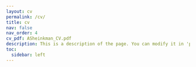 ```yaml
---
layout: cv
permalink: /cv/
title: cv
nav: false
nav_order: 4
cv_pdf: ASheinkman_CV.pdf
description: This is a description of the page. You can modify it in 'pages/_cv.md'. You can also change or remove the top pdf download button.
toc:
  sidebar: left
---
```

